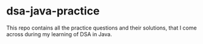 # dsa-java-practice
This repo contains all the practice questions and their solutions, that I come across during my learning of DSA in Java.
